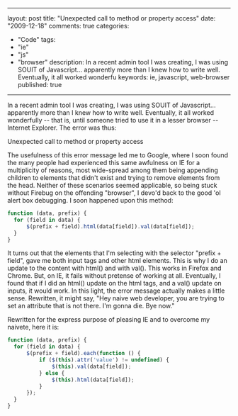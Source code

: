 
---
layout: post
title: "Unexpected call to method or property access"
date: "2009-12-18"
comments: true
categories:
  - "Code"
tags:
  - "ie"
  - "js"
  - "browser"
description: In a recent admin tool I was creating, I was using SOUIT of Javascript... apparently more than I knew how to write well.  Eventually, it all worked wonderfu
keywords: ie, javascript, web-browser
published: true
---

In a recent admin tool I was creating, I was using SOUIT of Javascript... apparently more than I knew how to write well.  Eventually, it all worked wonderfully -- that is, until someone tried to use it in a lesser browser -- Internet Explorer. The error was thus:

<!--more-->

Unexpected call to method or property access

The usefulness of this error message led me to Google, where I soon found the many people had experienced this same awfulness on IE for a multiplicity of reasons, most wide-spread among them being appending children to elements that didn't exist and trying to remove elements from the head.  Neither of these scenarios seemed applicable, so being stuck without Firebug on the offending "browser", I devo'd back to the good 'ol alert box debugging.  I soon happened upon this method:

```js
function (data, prefix) {
  for (field in data) {
      $(prefix + field).html(data[field]).val(data[field]);
  }
}
```

It turns out that the elements that I'm selecting with the selector "prefix + field", gave me both input tags and other html elements.  This is why I do an update to the content with html() and with val().  This works in Firefox and Chrome.  But, on IE, it fails without pretense of working at all.  Eventually, I found that if I did an html() update on the html tags, and a val() update on inputs, it would work.  In this light, the error message actually makes a little sense.  Rewritten, it might say, "Hey naive web developer, you are trying to set an attribute that is not there.  I'm gonna die.  Bye now."

Rewritten for the express purpose of pleasing IE and to overcome my naivete, here it is:

```js
function (data, prefix) {
  for (field in data) {
      $(prefix + field).each(function () {
          if ($(this).attr('value') != undefined) {
              $(this).val(data[field]);
          } else {
              $(this).html(data[field]);
          }
      });
  }
}
```    

  
